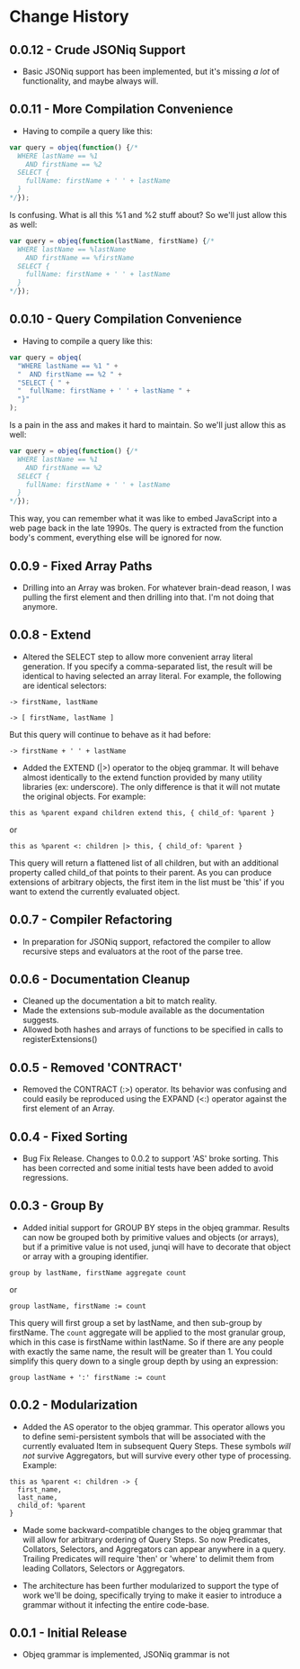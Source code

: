 # Change History

## 0.0.12 - Crude JSONiq Support
* Basic JSONiq support has been implemented, but it's missing *a lot* of functionality, and maybe always will.

## 0.0.11 - More Compilation Convenience
* Having to compile a query like this:

```javascript
var query = objeq(function() {/*
  WHERE lastName == %1
    AND firstName == %2
  SELECT {
    fullName: firstName + ' ' + lastName
  }
*/});
```

Is confusing.  What is all this %1 and %2 stuff about?  So we'll just allow this as well:

```javascript
var query = objeq(function(lastName, firstName) {/*
  WHERE lastName == %lastName
    AND firstName == %firstName
  SELECT {
    fullName: firstName + ' ' + lastName
  }
*/});
```

## 0.0.10 - Query Compilation Convenience
* Having to compile a query like this:

```javascript
var query = objeq(
  "WHERE lastName == %1 " +
  "  AND firstName == %2 " +
  "SELECT { " +
  "  fullName: firstName + ' ' + lastName " +
  "}"
);
```

Is a pain in the ass and makes it hard to maintain.  So we'll just allow this as well:

```javascript
var query = objeq(function() {/*
  WHERE lastName == %1
    AND firstName == %2
  SELECT {
    fullName: firstName + ' ' + lastName
  }
*/});
```

This way, you can remember what it was like to embed JavaScript into a web page back in the late 1990s.  The query is extracted from the function body's comment, everything else will be ignored for now.

## 0.0.9 - Fixed Array Paths
* Drilling into an Array was broken.  For whatever brain-dead reason, I was pulling the first element and then drilling into that.   I'm not doing that anymore.

## 0.0.8 - Extend
* Altered the SELECT step to allow more convenient array literal generation.  If you specify a comma-separated list, the result will be identical to having selected an array literal.  For example, the following are identical selectors:

```
-> firstName, lastName

-> [ firstName, lastName ]
```

But this query will continue to behave as it had before:

```
-> firstName + ' ' + lastName
```

* Added the EXTEND (|>) operator to the objeq grammar.  It will behave almost identically to the extend function provided by many utility libraries (ex: underscore).  The only difference is that it will not mutate the original objects.  For example:

```
this as %parent expand children extend this, { child_of: %parent }
```

or

```
this as %parent <: children |> this, { child_of: %parent }
```

This query will return a flattened list of all children, but with an additional property called child_of that points to their parent.  As you can produce extensions of arbitrary objects, the first item in the list must be 'this' if you want to extend the currently evaluated object.

## 0.0.7 - Compiler Refactoring
* In preparation for JSONiq support, refactored the compiler to allow recursive steps and evaluators at the root of the parse tree.

## 0.0.6 - Documentation Cleanup
* Cleaned up the documentation a bit to match reality.
* Made the extensions sub-module available as the documentation suggests.
* Allowed both hashes and arrays of functions to be specified in calls to registerExtensions()

## 0.0.5 - Removed 'CONTRACT'
* Removed the CONTRACT (:>) operator.  Its behavior was confusing and could easily be reproduced using the EXPAND (<:) operator against the first element of an Array.

## 0.0.4 - Fixed Sorting
* Bug Fix Release.  Changes to 0.0.2 to support 'AS' broke sorting.  This has been corrected and some initial tests have been added to avoid regressions.

## 0.0.3 - Group By
* Added initial support for GROUP BY steps in the objeq grammar.  Results can now be grouped both by primitive values and objects (or arrays), but if a primitive value is not used, junqi will have to decorate that object or array with a grouping identifier.

```
group by lastName, firstName aggregate count
```

or

```
group lastName, firstName := count
```

This query will first group a set by lastName, and then sub-group by firstName.  The `count` aggregate will be applied to the most granular group, which in this case is firstName within lastName.  So if there are any people with exactly the same name, the result will be greater than 1.  You could simplify this query down to a single group depth by using an expression:

```
group lastName + ':' firstName := count
```

## 0.0.2 - Modularization
* Added the AS operator to the objeq grammar.  This operator allows you to define semi-persistent symbols that will be associated with the currently evaluated Item in subsequent Query Steps.  These symbols *will not* survive Aggregators, but will survive every other type of processing.  Example:

```
this as %parent <: children -> {
  first_name,
  last_name,
  child_of: %parent
}
```

* Made some backward-compatible changes to the objeq grammar that will allow for arbitrary ordering of Query Steps.  So now Predicates, Collators, Selectors, and Aggregators can appear anywhere in a query.  Trailing Predicates will require 'then' or 'where' to delimit them from leading Collators, Selectors or Aggregators.

* The architecture has been further modularized to support the type of work we'll be doing, specifically trying to make it easier to introduce a grammar without it infecting the entire code-base.

## 0.0.1 - Initial Release
* Objeq grammar is implemented, JSONiq grammar is not
